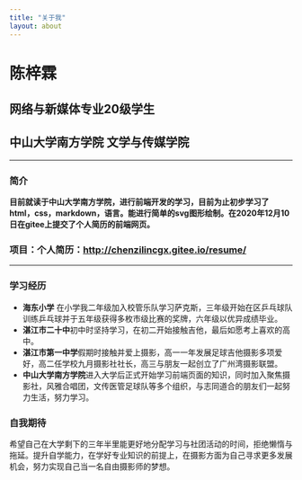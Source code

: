 ```yaml
---
title: "关于我"
layout: about
---
```

# 陈梓霖
## 网络与新媒体专业20级学生
## 中山大学南方学院 文学与传媒学院
***
### 简介
**目前就读于中山大学南方学院，进行前端开发的学习，目前为止初步学习了html，css，markdown，语言。能进行简单的svg图形绘制。在2020年12月10日在gitee上提交了个人简历的前端网页。**
### 项目：个人简历：http://chenzilincgx.gitee.io/resume/
***
### 学习经历
+ **海东小学** 在小学我二年级加入校管乐队学习萨克斯，三年级开始在区乒乓球队训练乒乓球并于五年级获得多枚市级比赛的奖牌，六年级以优异成绩毕业。
+ **湛江市二十中**初中时坚持学习，在初二开始接触吉他，最后如愿考上喜欢的高中。
+ **湛江市第一中学**假期时接触并爱上摄影，高一一年发展足球吉他摄影多项爱好，高二任学校九月摄影社社长，高三与朋友一起创立了广州湾摄影联盟。
+ **中山大学南方学院**进入大学后正式开始学习前端页面的知识，同时加入聚焦摄影社，风雅合唱团，文传医管足球队等多个组织，与志同道合的朋友们一起努力生活，努力学习。

### 自我期待
希望自己在大学剩下的三年半里能更好地分配学习与社团活动的时间，拒绝懒惰与拖延。提升自学能力，在学好专业知识的前提上，在摄影方面为自己寻求更多发展机会，努力实现自己当一名自由摄影师的梦想。
